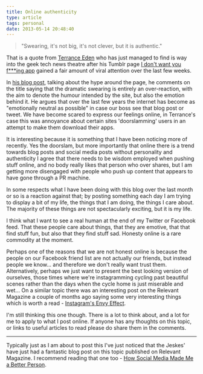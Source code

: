 ```yaml
---
title: Online authenticity
type: article
tags: personal
date: 2013-05-14 20:48:40
---
```

<blockquote> <p> &quot;Swearing, it&#39;s not big, it&#39;s not clever, but it is authentic.&quot;</p></blockquote><p> That is a quote from&nbsp;<a href="http://shkspr.mobi/blog/">Terrance Eden</a>&nbsp;who has just managed to find is way into the geek tech news theatre after his Tumblr page <a href="http://idontwantyourfuckingapp.tumblr.com/">I don&#39;t want you f***ing app</a>&nbsp;gained a fair amount of viral attention over the last few weeks.</p><p> In&nbsp;<a href="http://shkspr.mobi/blog/2013/05/on-swearing-and-ux-antipaterns/">his blog post</a>, talking about the hype around the page, he comments on the title saying that the dramatic swearing is entirely an over-reaction, with the aim to denote the humour intended by the site, but also the emotion behind it. He argues that over the last few years the internet has become as &quot;emotionally neutral as possible&quot; in case our boss see that blog post or tweet. We have become scared to express our feelings online, in Terrance&#39;s case this was annoyance about certain sites &#39;doorslamming&#39; users in an attempt to make them download their apps.</p><p> It is interesting because it is something that I have been noticing more of recently. Yes the doorslam, but more importantly that online there is a trend towards blog posts and social media posts without personality and authenticity&nbsp;I agree that there needs to be wisdom employed when pushing stuff online, and no body really likes that person who over shares, but I am getting more disengaged with people who push up content that appears to have gone through a PR machine.</p><p> In some respects what I have been doing with this blog over the last month or so is a reaction against that; by posting something each day I am trying to display a bit of my life, the things that I am doing, the things I care about. The majority of these things are not spectacularly exciting, but it is my life.</p><p> I think what I want to see a real human at the end of my Twitter or Facebook feed. That these people care about things, that they are emotive, that that find stuff fun, but also that they find stuff sad. Honesty online is a rare commodity at the moment.</p><p> Perhaps one of the reasons that we are not honest online is because the people on our Facebook friend list are not actually our friends, but instead people we know&hellip; and therefore we don&#39;t really want trust them. Alternatively, perhaps we just want to present the best looking version of ourselves, those times where we&#39;re instagramming cycling past beautiful scenes rather than the days when the cycle home is just miserable and wet&hellip; On a similar topic there was an interesting post on the Relevant Magazine a couple of months ago saying some very interesting things which is worth a read -&nbsp;<a href="http://www.relevantmagazine.com/culture/tech/stop-instagramming-your-perfect-life">Instagram&#39;s Envy Effect</a>.</p><p> I&#39;m still thinking this one though. There is a lot to think about, and a lot for me to apply to what I post online. If anyone has any thoughts on this topic, or links to useful articles to read please do share them in the comments.</p><hr /><p> Typically just as I am about to post this I&#39;ve just noticed that the Jeskes&#39; have just had a fantastic blog post on this topic published on Relevant Magazine. I recommend reading that one too -&nbsp;<a href="http://www.relevantmagazine.com/life/whole-life/how-social-media-made-me-better-person">How Social Media Made Me a Better Person</a>.</p>
